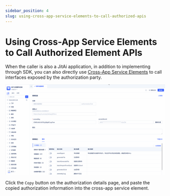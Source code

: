 ```yaml
---
sidebar_position: 4
slug: using-cross-app-service-elements-to-call-authorized-apis
---
```


# Using Cross-App Service Elements to Call Authorized Element APIs

When the caller is also a JitAi application, in addition to implementing through SDK, you can also directly use [Cross-App Service Elements](../business-logic-development/creating-service-elements#use-cross-app-service-elements-to-call-authorized-interfaces) to call interfaces exposed by the authorization party.

![Calling Authorization Party Interfaces](./img/api_2025-09-16_14-58-43.gif)

Click the `Copy` button on the authorization details page, and paste the copied authorization information into the cross-app service element.

